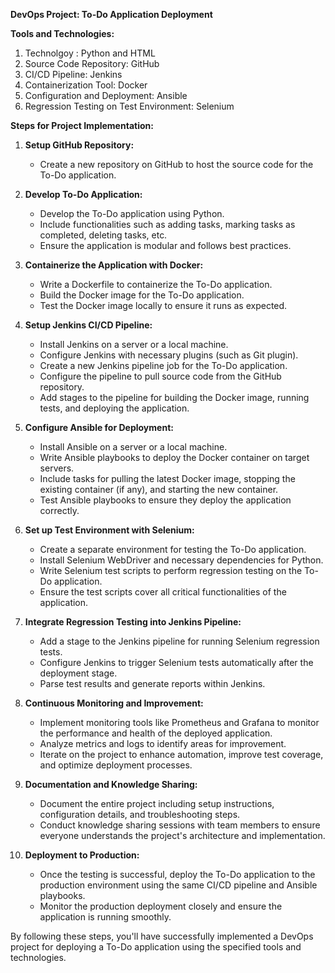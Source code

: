 **DevOps Project: To-Do Application Deployment**

**Tools and Technologies:**
1. Technolgoy : Python and HTML
2. Source Code Repository: GitHub
3. CI/CD Pipeline: Jenkins
4. Containerization Tool: Docker
5. Configuration and Deployment: Ansible
6. Regression Testing on Test Environment: Selenium

**Steps for Project Implementation:**

1. **Setup GitHub Repository:**
   - Create a new repository on GitHub to host the source code for the To-Do application.

2. **Develop To-Do Application:**
   - Develop the To-Do application using Python.
   - Include functionalities such as adding tasks, marking tasks as completed, deleting tasks, etc.
   - Ensure the application is modular and follows best practices.

3. **Containerize the Application with Docker:**
   - Write a Dockerfile to containerize the To-Do application.
   - Build the Docker image for the To-Do application.
   - Test the Docker image locally to ensure it runs as expected.

4. **Setup Jenkins CI/CD Pipeline:**
   - Install Jenkins on a server or a local machine.
   - Configure Jenkins with necessary plugins (such as Git plugin).
   - Create a new Jenkins pipeline job for the To-Do application.
   - Configure the pipeline to pull source code from the GitHub repository.
   - Add stages to the pipeline for building the Docker image, running tests, and deploying the application.

5. **Configure Ansible for Deployment:**
   - Install Ansible on a server or a local machine.
   - Write Ansible playbooks to deploy the Docker container on target servers.
   - Include tasks for pulling the latest Docker image, stopping the existing container (if any), and starting the new container.
   - Test Ansible playbooks to ensure they deploy the application correctly.

6. **Set up Test Environment with Selenium:**
   - Create a separate environment for testing the To-Do application.
   - Install Selenium WebDriver and necessary dependencies for Python.
   - Write Selenium test scripts to perform regression testing on the To-Do application.
   - Ensure the test scripts cover all critical functionalities of the application.

7. **Integrate Regression Testing into Jenkins Pipeline:**
   - Add a stage to the Jenkins pipeline for running Selenium regression tests.
   - Configure Jenkins to trigger Selenium tests automatically after the deployment stage.
   - Parse test results and generate reports within Jenkins.

8. **Continuous Monitoring and Improvement:**
   - Implement monitoring tools like Prometheus and Grafana to monitor the performance and health of the deployed application.
   - Analyze metrics and logs to identify areas for improvement.
   - Iterate on the project to enhance automation, improve test coverage, and optimize deployment processes.

9. **Documentation and Knowledge Sharing:**
   - Document the entire project including setup instructions, configuration details, and troubleshooting steps.
   - Conduct knowledge sharing sessions with team members to ensure everyone understands the project's architecture and implementation.

10. **Deployment to Production:**
    - Once the testing is successful, deploy the To-Do application to the production environment using the same CI/CD pipeline and Ansible playbooks.
    - Monitor the production deployment closely and ensure the application is running smoothly.

By following these steps, you'll have successfully implemented a DevOps project for deploying a To-Do application using the specified tools and technologies.
